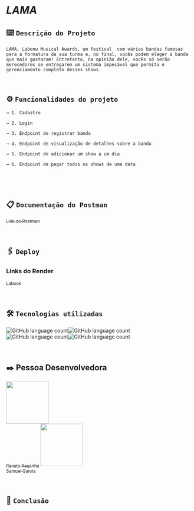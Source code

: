 # _LAMA_

## ⌨️ `Descrição do Projeto`
```
LAMA, Labenu Musical Awards, um festival  com várias bandas famosas para a formatura da sua turma e, no final, vocês podem eleger a banda que mais gostaram! Entretanto, na opinião dele, vocês só serão merecedores se entregarem um sistema impecável que permita o gerenciamento completo desses shows.

```
<br>

## ⚙️ `Funcionalidades do projeto`
```
→ 1. Cadastro
        
→ 2. Login
    
→ 3. Endpoint de registrar banda
        
→ 4. Endpoint de visualização de detalhes sobre a banda
   
→ 5. Endpoint de adicionar um show a um dia
        
→ 6. Endpoint de pegar todos os shows de uma data
   
   
```
<br>

## 📋 `Documentação do Postman`

[<sub>Link do Postman</sub>](https://) 

<br>

## 🖇️ `Deploy`
### Links do Render

[<sub>Labook</sub>](https://) 

<br>

##  🛠️ `Tecnologias utilizadas`

![GitHub language count](https://img.shields.io/badge/JavaScript-323330?style=for-the-badge&logo=javascript&logoColor=F7DF1E)![GitHub language count](https://img.shields.io/badge/TypeScript-007ACC?style=for-the-badge&logo=typescript&logoColor=white)![GitHub language count](https://img.shields.io/badge/Node.js-43853D?style=for-the-badge&logo=node.js&logoColor=white)![GitHub language count](https://img.shields.io/badge/MySQL-00000F?style=for-the-badge&logo=mysql&logoColor=white)

<br>

## ✒️ Pessoa Desenvolvedora

 [<img src="https://avatars.githubusercontent.com/u/102299433?v=4" width=115><br><sub>Renato Peçanha</sub>](https://github.com/CarolineMartins09)   [<img src="https://avatars.githubusercontent.com/u/102331990?v=4" width=115><br><sub>Samuel Garcia</sub>](https://github.com/Samuca010) 

<br>

## 📌 `Conclusão`
